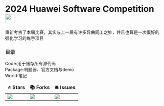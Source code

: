 <h1>2024 Huawei Software Competition <img src="https://github.com/riannyway/huaweiCompetition/assets/149923757/07cd4791-e4f2-4722-99a9-143b63746e9e" width="30"/></h1>

重新考古了本届比赛，其实与上一届有许多异曲同工之妙，并且也算是一次很好的强化学习的练手项目<br><h3>目录</h3>
Code:用于储存所有源代码<br>Package:判题器、官方文档与demo<br>World:笔记
<p>
<table>
  <thead align="center">
    <tr border: none;>
      <td><b>⭐ Stars</b></td>
      <td><b>📚 Forks</b></td>
      <td><b>🛎 Issues</b></td>
    </tr>
  </thead>
  <tbody>
    <tr>
      <td><a ><b><img src="https://img.shields.io/badge/Starts-0-green"/></b></a></td>
      <td><img src="https://img.shields.io/badge/Forks-0-red"/></td>
      <td><img src="https://img.shields.io/badge/Issues-0-yellow"/></td>
    </tr>
  </tbody>
</table>
</p>
